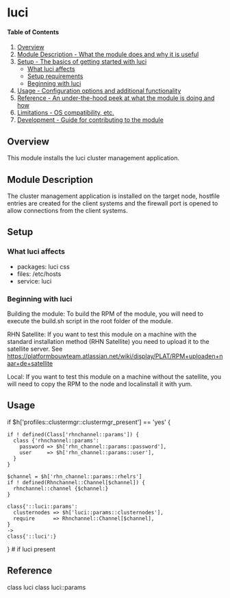 # luci

#### Table of Contents

1. [Overview](#overview)
2. [Module Description - What the module does and why it is useful](#module-description)
3. [Setup - The basics of getting started with luci](#setup)
    * [What luci affects](#what-luci-affects)
    * [Setup requirements](#setup-requirements)
    * [Beginning with luci](#beginning-with-luci)
4. [Usage - Configuration options and additional functionality](#usage)
5. [Reference - An under-the-hood peek at what the module is doing and how](#reference)
5. [Limitations - OS compatibility, etc.](#limitations)
6. [Development - Guide for contributing to the module](#development)

## Overview

This module installs the luci cluster management application.

## Module Description

The cluster management application is installed on the target node, hostfile entries are
created for the client systems and the firewall port is opened to allow connections from
the client systems.

## Setup

### What luci affects
* packages: luci css
* files:    /etc/hosts
* service:  luci

### Beginning with luci

Building the module:
To build the RPM of the module, you will need to execute the build.sh script in
the root folder of the module.

RHN Satellite:
If you want to test this module on a machine with the standard installation
method (RHN Satellite) you need to upload it to the satellite server. See
https://platformbouwteam.atlassian.net/wiki/display/PLAT/RPM+uploaden+naar+de+satellite

Local:
If you want to test this module on a machine without the satellite, you will
need to copy the RPM to the node and localinstall it with yum.

## Usage

  if $h['profiles::clustermgr::clustermgr_present'] == 'yes' {

    if ! defined(Class['rhnchannel::params']) {
      class {'rhnchannel::params':
        password => $h['rhn_channel::params::password'],
        user     => $h['rhn_channel::params::user'],
      }
    }

    $channel = $h['rhn_channel::params::rhelrs']
    if ! defined(Rhnchannel::Channel[$channel]) {
      rhnchannel::channel {$channel:}
    }

    class{'::luci::params':
      clusternodes => $h['luci::params::clusternodes'],
      require      => Rhnchannel::Channel[$channel],
    }
    ->
    class{'::luci':}

  } # if luci present

## Reference

class luci
class luci::params
